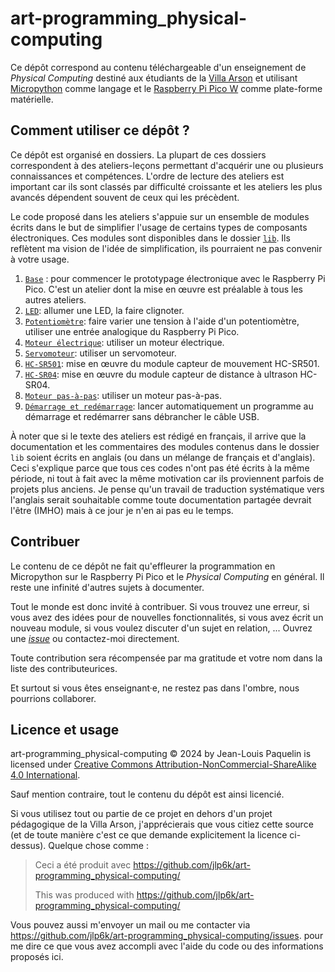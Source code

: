 # art-programming_physical-computing
Ce dépôt correspond au contenu téléchargeable d'un enseignement de _Physical Computing_ 
destiné aux étudiants de la [Villa Arson](https://villa-arson.fr/) et utilisant
[Micropython](https://docs.micropython.org/en/latest/) comme langage
et le [Raspberry Pi Pico W](https://www.raspberrypi.com/documentation/microcontrollers/pico-series.html#picow-technical-specification)
comme plate-forme matérielle.

## Comment utiliser ce dépôt ?

Ce dépôt est organisé en dossiers. La plupart de ces dossiers correspondent à des
ateliers-leçons permettant d'acquérir une ou plusieurs connaissances et compétences.
L'ordre de lecture des ateliers est important car ils sont classés par difficulté
croissante et les ateliers les plus avancés dépendent souvent de ceux qui les précèdent.

Le code proposé dans les ateliers s'appuie sur un ensemble de modules écrits dans le but
de simplifier l'usage de certains types de composants électroniques.
Ces modules sont disponibles dans le dossier [`lib`](lib).
Ils reflètent ma vision de l'idée de simplification, ils pourraient ne pas convenir
à votre usage.

1. [`Base`](Ateliers/1_Base) :
pour commencer le prototypage électronique avec le Raspberry Pi Pico.
C'est un atelier dont la mise en œuvre est préalable à tous les autres ateliers.
2. [`LED`](Ateliers/2_LED): allumer une LED, la faire clignoter.
3. [`Potentiomètre`](Ateliers/3_Potentiomètre): faire varier une tension à l'aide
d'un potentiomètre, utiliser une entrée analogique du Raspberry Pi Pico.
4. [`Moteur électrique`](Ateliers/4_Moteur_électrique): utiliser un moteur électrique.
5. [`Servomoteur`](Ateliers/5_Servomoteur): utiliser un servomoteur.
6. [`HC-SR501`](Ateliers/6_HC-SR501): mise en œuvre du module capteur de mouvement HC-SR501.
7. [`HC-SR04`](Ateliers/7_HC-SR04): mise en œuvre du module capteur de distance à ultrason HC-SR04.
8. [`Moteur pas-à-pas`](Ateliers/8_Moteur_pas-à-pas): utiliser un moteur pas-à-pas.
9. [`Démarrage et redémarrage`](Ateliers/9_Démarrage_et_redémarrage): lancer automatiquement un programme au démarrage
et redémarrer sans débrancher le câble USB.

À noter que si le texte des ateliers est rédigé en français, il arrive que 
la documentation et les commentaires des modules contenus dans le dossier
`lib` soient écrits en anglais (ou dans un mélange de français et d'anglais).
Ceci s'explique parce que tous ces codes n'ont pas été écrits à la même période,
ni tout à fait avec la même motivation car ils proviennent parfois de projets plus anciens.
Je pense qu'un travail de traduction systématique vers l'anglais serait souhaitable
comme toute documentation partagée devrait l'être (IMHO) mais à ce jour je n'en ai 
pas eu le temps.

## Contribuer

Le contenu de ce dépôt ne fait qu'effleurer la programmation en Micropython
sur le Raspberry Pi Pico et le _Physical Computing_ en général.
Il reste une infinité d'autres sujets à documenter.

Tout le monde est donc invité à contribuer.
Si vous trouvez une erreur, si vous avez des idées pour de nouvelles fonctionnalités,
si vous avez écrit un nouveau module, si vous voulez discuter d'un sujet en relation, ...
Ouvrez une [_issue_](https://github.com/jlp6k/art-programming_physical-computing/issues)
ou contactez-moi directement.

Toute contribution sera récompensée par ma gratitude et votre nom dans la liste
des contributeurices.

Et surtout si vous êtes enseignant·e, ne restez pas dans l'ombre, nous pourrions collaborer.

## Licence et usage

art-programming_physical-computing
© 2024 by Jean-Louis Paquelin is licensed under [Creative Commons Attribution-NonCommercial-ShareAlike 4.0 International](https://creativecommons.org/licenses/by-nc-sa/4.0/?ref=chooser-v1).

Sauf mention contraire, tout le contenu du dépôt est ainsi licencié.

Si vous utilisez tout ou partie de ce projet en dehors d'un projet pédagogique de la 
Villa Arson, j'apprécierais que vous citiez cette source (et de toute manière c'est ce que
demande explicitement la licence ci-dessus).
Quelque chose comme :

> Ceci a été produit avec https://github.com/jlp6k/art-programming_physical-computing/
> 
> This was produced with https://github.com/jlp6k/art-programming_physical-computing/

Vous pouvez aussi m'envoyer un mail ou me contacter via https://github.com/jlp6k/art-programming_physical-computing/issues.
pour me dire ce que vous avez accompli avec l'aide du code ou des informations proposés ici.
